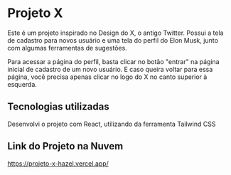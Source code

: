 # Projeto X

Este é um projeto inspirado no Design do X, o antigo Twitter. Possui a tela de cadastro para novos usuário e uma tela do perfil do Elon Musk, junto com algumas ferramentas de sugestões.

Para acessar a página do perfil, basta clicar no botão "entrar" na página inicial de cadastro de um novo usuário. E caso queira voltar para essa página, você precisa apenas clicar no logo do X no canto superior à esquerda.

## Tecnologias utilizadas

Desenvolvi o projeto com React, utilizando da ferramenta Tailwind CSS

## Link do Projeto na Nuvem

https://projeto-x-hazel.vercel.app/
